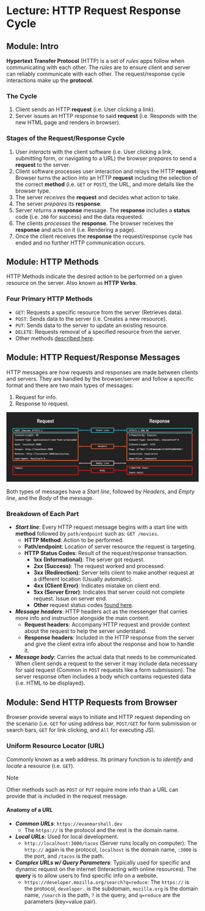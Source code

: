 # Lecture: HTTP Request Response Cycle

## Module: Intro

**Hypertext Transfer Protocol** (HTTP) is a set of _rules_ apps follow when communicating with each other. The _rules_ are to ensure client and server can reliably communicate with each other. The request/response cycle interactions make up the **protocol**.

### The Cycle

1. Client sends an HTTP **request** (i.e. User clicking a link).
2. Server issues an HTTP response to said **request** (i.e. Responds with the new HTML page and renders in browser).

### Stages of the Request/Response Cycle

1. User _interacts_ with the client software (i.e. User clicking a link, submitting form, or navigating to a URL) the browser _prepares_ to send a **request** to the server.
2. Client software processes user interaction and relays the HTTP **request**. Browser turns the action into an HTTP **request** including the selection of the correct **method** (i.e. `GET` or `POST`), the URL, and more details like the browser type.
3. The server _receives_ the **request** and decides what action to take.
4. The server _prepares_ its **response**.
5. Server _returns_ a **response** message. The **response** includes a **status** code (i.e. `200` for success) and the data requested.
6. The clients _processes_ the **response**. The browser receives the **response** and acts on it (i.e. Rendering a page).
7. Once the client receives the **response** the request/response cycle has ended and no further HTTP communication occurs.

## Module: HTTP Methods

HTTP Methods indicate the desired action to be performed on a given resource on the server. Also known as **HTTP Verbs**.

### Four Primary HTTP Methods

- `GET`: Requests a specific resource from the server (Retrieves data).
- `POST`: Sends data to the server (i.e. Creates a new resource).
- `PUT`: Sends data to the server to update an existing resource.
- `DELETE`: Requests removal of a specified resource from the server.
- Other methods [described here](https://developer.mozilla.org/en-US/docs/Web/HTTP/Reference/Methods).

## Module: HTTP Request/Response Messages

HTTP messages are how requests and responses are made between clients and servers. They are handled by the browser/server and follow a specific format and there are two main types of messages:

1. Request for info.
2. Response to request.

![Diagram of the HTTP response and request messages.](./http-req-res-msg-anatomy.png)

Both types of messages have a _Start line_, followed by _Headers_, and _Empty line_, and the _Body_ of the message.

### Breakdown of Each Part

- **_Start line_**: Every HTTP request message begins with a start line with **method** followed by `path/endpoint` such as: `GET /movies`.
  - **HTTP Method**: Action to be performed.
  - **Path/endpoint**: Location of server resource the request is targeting.
  - **HTTP Status Codes**: Result of the request/response transaction.
    - **1xx (Informational)**: The server got request.
    - **2xx (Success)**: The request worked and processed.
    - **3xx (Redirection)**: Server tells client to make another request at a different location (Usually automatic).
    - **4xx (Client Error)**: Indicates mistake on client end.
    - **5xx (Server Error)**: Indicates that server could not complete request. Issue on server end.
    - **Other** request status codes [found here](https://developer.mozilla.org/en-US/docs/Web/HTTP/Reference/Status).
- **_Message headers_**: HTTP headers act as the messenger that carries more info and instruction alongside the main content.
  - **Request headers**: Accompany HTTP request and provide context about the request to help the server understand.
  - **Response headers**: Included in the HTTP response from the server and give the client extra info about the response and how to handle it.
- **_Message body_**: Carries the actual data that needs to be communicated. When client sends a request to the server it may include data necessary for said request (Common in `POST` requests like a form submission). The server response often includes a body which contains requested data (i.e. HTML to be displayed).

## Module: Send HTTP Requests from Browser

Browser provide several ways to initiate and HTTP request depending on the scenario (i.e. `GET` for using address bar, `POST/GET` for form submission or search bars, `GET` for link clicking, and `All` for executing JS).

### Uniform Resource Locator (URL)

Commonly known as a web address. Its primary function is to _identify_ and _locate_ a resource (i.e. `GET`).

> [!NOTE]
> Other methods such as `POST` or `PUT` require more info than a URL can provide that is included in the request message.

#### Anatomy of a URL

- **_Common URLs_**: `https://evanmarshall.dev`
  - The `https://` is the protocol and the rest is the domain name.
- **_Local URLs_**: Used for local development.
  - `http://localhost:3000/tacos` (Server runs locally on computer): The `http://` again is the protocol, `localhost` is the domain name, `:3000` is the port, and `/tacos` is the path.
- **_Complex URLs w/ Query Parameters_**: Typically used for specific and dynamic request on the internet (Interacting with online resources). The **query** is to allow users to find specific info on a website.
  - `https://developer.mozilla.org/search?q=reduce`: The `https://` is the protocol, `developer.` is the subdomain, `mozilla.org` is the domain name, `/search` is the path, `?` is the query, and `q=reduce` are the parameters (key=value pair).
